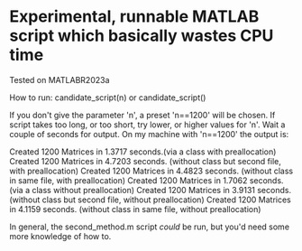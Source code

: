 # Experimental, runnable MATLAB script which basically wastes CPU time

Tested on MATLABR2023a

How to run:
candidate_script(n) or candidate_script()

If you don't give the parameter 'n', a preset 'n==1200' will be chosen. If script takes too long, or too short, try lower, or higher values for 'n'.
Wait a couple of seconds for output. On my machine with 'n==1200' the output is:


Created 1200 Matrices in 1.3717 seconds.(via a class with preallocation)
Created 1200 Matrices in 4.7203 seconds. (without class but second file, with preallocation)
Created 1200 Matrices in 4.4823 seconds. (without class in same file, with preallocation)
Created 1200 Matrices in 1.7062 seconds.(via a class without preallocation)
Created 1200 Matrices in 3.9131 seconds. (without class but second file, without preallocation)
Created 1200 Matrices in 4.1159 seconds. (without class in same file, without preallocation)






In general, the second_method.m script _could_ be run, but you'd need some more knowledge of how to.
